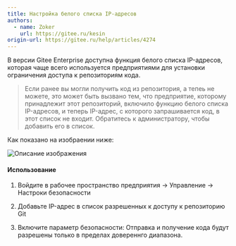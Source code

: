 ```yaml
---
title: Настройка белого списка IP-адресов
authors:
  - name: Zoker
    url: https://gitee.ru/kesin
origin-url: https://gitee.ru/help/articles/4274
---
```


В версии Gitee Enterprise доступна функция белого списка IP-адресов, которая чаще всего используется предприятиями для установки ограничения доступа к репозиториям кода.

> Если ранее вы могли получить код из репозитория, а тепеь не можете, это может быть вызвано тем, что предприятие, которому принадлежит этот репозиторий, включило функцию белого списка IP-адресов, и теперь IP-адрес, с которого запрашивается код, в этот список не входит. Обратитесь к администратору, чтобы добавить его в список.

Как показано на изобраении ниже:

![Описание изображения](https://images.gitee.ru/uploads/images/2019/1018/142040_69712d2a_669935.png )

#### Использование

1. Войдите в рабочее пространство предприятия -> Управление -> Настроки безопасности

2. Добавьте IP-адрес в список разрешенных к доступу к репозиторию Git

3. Включите параметр безопасности: Отправка и получение кода будут разрешены только в пределах довереннго диапазона.